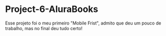 # Project-6-AluraBooks
Esse projeto foi o meu primeiro "Mobile Frist", admito que deu um pouco de trabalho, mas no final deu tudo certo!
